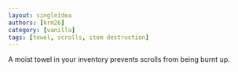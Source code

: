 ```yaml
---
layout: singleidea
authors: [krm26]
category: [vanilla]
tags: [towel, scrolls, item destruction]
---
```

A moist towel in your inventory prevents scrolls from being burnt up.
